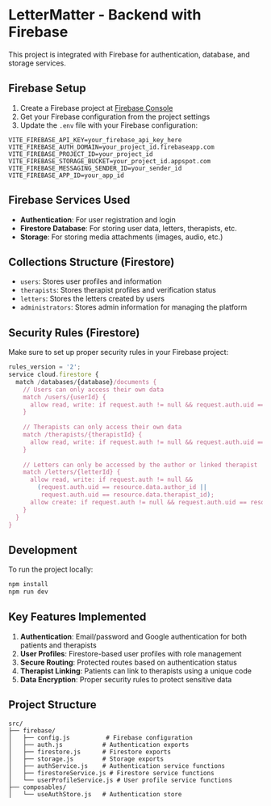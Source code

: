 # LetterMatter - Backend with Firebase

This project is integrated with Firebase for authentication, database, and storage services.

## Firebase Setup

1. Create a Firebase project at [Firebase Console](https://console.firebase.google.com/)
2. Get your Firebase configuration from the project settings
3. Update the `.env` file with your Firebase configuration:

```env
VITE_FIREBASE_API_KEY=your_firebase_api_key_here
VITE_FIREBASE_AUTH_DOMAIN=your_project_id.firebaseapp.com
VITE_FIREBASE_PROJECT_ID=your_project_id
VITE_FIREBASE_STORAGE_BUCKET=your_project_id.appspot.com
VITE_FIREBASE_MESSAGING_SENDER_ID=your_sender_id
VITE_FIREBASE_APP_ID=your_app_id
```

## Firebase Services Used

- **Authentication**: For user registration and login
- **Firestore Database**: For storing user data, letters, therapists, etc.
- **Storage**: For storing media attachments (images, audio, etc.)

## Collections Structure (Firestore)

- `users`: Stores user profiles and information
- `therapists`: Stores therapist profiles and verification status
- `letters`: Stores the letters created by users
- `administrators`: Stores admin information for managing the platform

## Security Rules (Firestore)

Make sure to set up proper security rules in your Firebase project:

```javascript
rules_version = '2';
service cloud.firestore {
  match /databases/{database}/documents {
    // Users can only access their own data
    match /users/{userId} {
      allow read, write: if request.auth != null && request.auth.uid == userId;
    }
    
    // Therapists can only access their own data
    match /therapists/{therapistId} {
      allow read, write: if request.auth != null && request.auth.uid == therapistId;
    }
    
    // Letters can only be accessed by the author or linked therapist
    match /letters/{letterId} {
      allow read, write: if request.auth != null && 
        (request.auth.uid == resource.data.author_id || 
         request.auth.uid == resource.data.therapist_id);
      allow create: if request.auth != null && request.auth.uid == resource.data.author_id;
    }
  }
}
```

## Development

To run the project locally:

```bash
npm install
npm run dev
```

## Key Features Implemented

1. **Authentication**: Email/password and Google authentication for both patients and therapists
2. **User Profiles**: Firestore-based user profiles with role management
3. **Secure Routing**: Protected routes based on authentication status
4. **Therapist Linking**: Patients can link to therapists using a unique code
5. **Data Encryption**: Proper security rules to protect sensitive data

## Project Structure

```
src/
├── firebase/
│   ├── config.js          # Firebase configuration
│   ├── auth.js           # Authentication exports
│   ├── firestore.js      # Firestore exports
│   ├── storage.js        # Storage exports
│   ├── authService.js    # Authentication service functions
│   ├── firestoreService.js # Firestore service functions
│   └── userProfileService.js # User profile service functions
├── composables/
│   └── useAuthStore.js   # Authentication store
```
